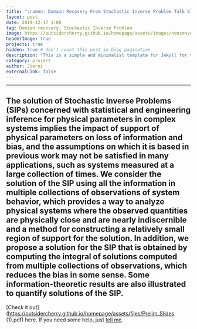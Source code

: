 ```yaml
---
title: ":ramen: Domain Recovery From Stochastic Inverse Problem Talk Slides"
layout: post
date: 2019-12-17 1:00
tag: Domian recovery; Stochastic Inverse Problem
image: https://outsidercherry.github.io/homepage/assets/images/nonconvexnew.png
headerImage: true
projects: true
hidden: true # don't count this post in blog pagination
description: "This is a simple and minimalist template for Jekyll for those who likes to eat noodles."
category: project
author: Jiarui
externalLink: false
---
```


---
The solution of Stochastic Inverse Problems (SIPs) concerned with statistical and engineering inference for physical parameters in complex systems implies the impact of support of physical parameters on loss of information and bias, and the assumptions on which it is based in previous work may not be satisfied in many applications, such as systems measured at a large collection of times. We consider the solution of the SIP using all the information in multiple collections of observations of system behavior, which provides a way to analyze physical systems where the observed quantities are physically close and are nearly indiscernible and a method for constructing a relatively small region of support for the solution. In addition, we propose a solution for the SIP that is obtained by computing the integral of solutions computed from multiple collections of observations, which reduces the bias in some sense. Some information-theoretic results are also illustrated to quantify solutions of the SIP.
---

[Check it out](https://outsidercherry.github.io/homepage/assets/files/Prelim_Slides (1).pdf) here.
If you need some help, just [tell me](https://github.com/outsidercherry/homepage/issues).

